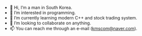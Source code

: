 - 👋 Hi, I’m a man in South Korea.
- 👀 I’m interested in programming.
- 🌱 I’m currently learning modern C++ and stock trading system.
- 💞️ I’m looking to collaborate on anything.
- 📫 You can reach me through an e-mail (kmscom@naver.com).

<!---
kmscom/kmscom is a ✨ special ✨ repository because its `README.md` (this file) appears on your GitHub profile.
You can click the Preview link to take a look at your changes.
--->
